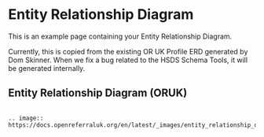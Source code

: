 Entity Relationship Diagram
===========================

This is an example page containing your Entity Relationship Diagram.

Currently, this is copied from the existing OR UK Profile ERD generated by Dom Skinner. When we fix a bug related to the HSDS Schema Tools, it will be generated internally.


## Entity Relationship Diagram (ORUK)

```{eval-rst}

.. image:: https://docs.openreferraluk.org/en/latest/_images/entity_relationship_diagram.svg

```

